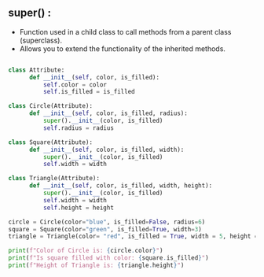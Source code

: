 ## super() :
- Function used in a child class to call methods from a parent class (superclass).  
- Allows you to extend the functionality of the inherited methods.

```python

class Attribute:
      def __init__(self, color, is_filled):
          self.color = color
          self.is_filled = is_filled

class Circle(Attribute):
      def __init__(self, color, is_filled, radius):
          super().__init__(color, is_filled)
          self.radius = radius

class Square(Attribute):
      def __init__(self, color, is_filled, width):
          super().__init__(color, is_filled)
          self.width = width

class Triangle(Attribute):
      def __init__(self, color, is_filled, width, height):
          super().__init__(color, is_filled)
          self.width = width
          self.height = height

circle = Circle(color="blue", is_filled=False, radius=6)
square = Square(color="green", is_filled=True, width=3)
triangle = Triangle(color= "red", is_filled = True, width = 5, height = 5)

print(f"Color of Circle is: {circle.color}")
print(f"Is square filled with color: {square.is_filled}")
print(f"Height of Triangle is: {triangle.height}")

```
